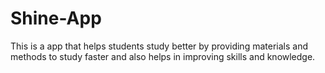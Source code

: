 # Shine-App
This is a app that helps students study better by providing materials and methods to study faster and also helps in improving skills and knowledge.
